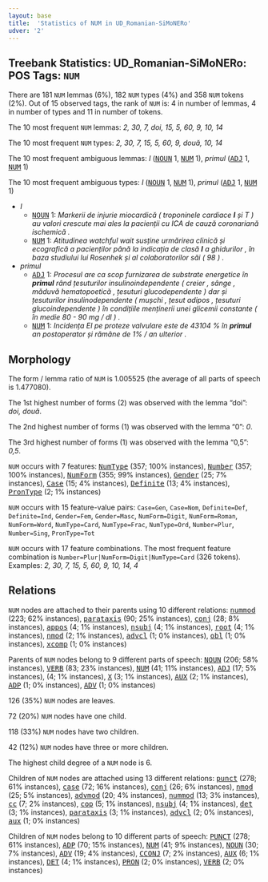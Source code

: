 ```yaml
---
layout: base
title:  'Statistics of NUM in UD_Romanian-SiMoNERo'
udver: '2'
---
```


## Treebank Statistics: UD_Romanian-SiMoNERo: POS Tags: `NUM`

There are 181 `NUM` lemmas (6%), 182 `NUM` types (4%) and 358 `NUM` tokens (2%).
Out of 15 observed tags, the rank of `NUM` is: 4 in number of lemmas, 4 in number of types and 11 in number of tokens.

The 10 most frequent `NUM` lemmas: <em>2, 30, 7, doi, 15, 5, 60, 9, 10, 14</em>

The 10 most frequent `NUM` types:  <em>2, 30, 7, 15, 5, 60, 9, două, 10, 14</em>

The 10 most frequent ambiguous lemmas: <em>I</em> (<tt><a href="ro_simonero-pos-NOUN.html">NOUN</a></tt> 1, <tt><a href="ro_simonero-pos-NUM.html">NUM</a></tt> 1), <em>primul</em> (<tt><a href="ro_simonero-pos-ADJ.html">ADJ</a></tt> 1, <tt><a href="ro_simonero-pos-NUM.html">NUM</a></tt> 1)

The 10 most frequent ambiguous types:  <em>I</em> (<tt><a href="ro_simonero-pos-NOUN.html">NOUN</a></tt> 1, <tt><a href="ro_simonero-pos-NUM.html">NUM</a></tt> 1), <em>primul</em> (<tt><a href="ro_simonero-pos-ADJ.html">ADJ</a></tt> 1, <tt><a href="ro_simonero-pos-NUM.html">NUM</a></tt> 1)


* <em>I</em>
  * <tt><a href="ro_simonero-pos-NOUN.html">NOUN</a></tt> 1: <em>Markerii de injurie miocardică ( troponinele cardiace <b>I</b> și T ) au valori crescute mai ales la pacienții cu ICA de cauză coronariană ischemică .</em>
  * <tt><a href="ro_simonero-pos-NUM.html">NUM</a></tt> 1: <em>Atitudinea watchful wait susține urmărirea clinică și ecografică a pacienților până la indicația de clasă <b>I</b> a ghidurilor , în baza studiului lui Rosenhek și al colaboratorilor săi ( 98 ) .</em>
* <em>primul</em>
  * <tt><a href="ro_simonero-pos-ADJ.html">ADJ</a></tt> 1: <em>Procesul are ca scop furnizarea de substrate energetice în <b>primul</b> rând țesuturilor insulinoindependente ( creier , sânge , măduvă hematopoetică , țesuturi glucodependente ) dar și țesuturilor insulinodependente ( mușchi , țesut adipos , țesuturi glucoindependente ) în condițiile menținerii unei glicemii constante ( în medie 80 - 90 mg / dl ) .</em>
  * <tt><a href="ro_simonero-pos-NUM.html">NUM</a></tt> 1: <em>Incidența EI pe proteze valvulare este de 43104 % în <b>primul</b> an postoperator și rămâne de 1% / an ulterior .</em>

## Morphology

The form / lemma ratio of `NUM` is 1.005525 (the average of all parts of speech is 1.477080).

The 1st highest number of forms (2) was observed with the lemma “doi”: <em>doi, două</em>.

The 2nd highest number of forms (1) was observed with the lemma “0”: <em>0</em>.

The 3rd highest number of forms (1) was observed with the lemma “0,5”: <em>0,5</em>.

`NUM` occurs with 7 features: <tt><a href="ro_simonero-feat-NumType.html">NumType</a></tt> (357; 100% instances), <tt><a href="ro_simonero-feat-Number.html">Number</a></tt> (357; 100% instances), <tt><a href="ro_simonero-feat-NumForm.html">NumForm</a></tt> (355; 99% instances), <tt><a href="ro_simonero-feat-Gender.html">Gender</a></tt> (25; 7% instances), <tt><a href="ro_simonero-feat-Case.html">Case</a></tt> (15; 4% instances), <tt><a href="ro_simonero-feat-Definite.html">Definite</a></tt> (13; 4% instances), <tt><a href="ro_simonero-feat-PronType.html">PronType</a></tt> (2; 1% instances)

`NUM` occurs with 15 feature-value pairs: `Case=Gen`, `Case=Nom`, `Definite=Def`, `Definite=Ind`, `Gender=Fem`, `Gender=Masc`, `NumForm=Digit`, `NumForm=Roman`, `NumForm=Word`, `NumType=Card`, `NumType=Frac`, `NumType=Ord`, `Number=Plur`, `Number=Sing`, `PronType=Tot`

`NUM` occurs with 17 feature combinations.
The most frequent feature combination is `Number=Plur|NumForm=Digit|NumType=Card` (326 tokens).
Examples: <em>2, 30, 7, 15, 5, 60, 9, 10, 14, 4</em>


## Relations

`NUM` nodes are attached to their parents using 10 different relations: <tt><a href="ro_simonero-dep-nummod.html">nummod</a></tt> (223; 62% instances), <tt><a href="ro_simonero-dep-parataxis.html">parataxis</a></tt> (90; 25% instances), <tt><a href="ro_simonero-dep-conj.html">conj</a></tt> (28; 8% instances), <tt><a href="ro_simonero-dep-appos.html">appos</a></tt> (4; 1% instances), <tt><a href="ro_simonero-dep-nsubj.html">nsubj</a></tt> (4; 1% instances), <tt><a href="ro_simonero-dep-root.html">root</a></tt> (4; 1% instances), <tt><a href="ro_simonero-dep-nmod.html">nmod</a></tt> (2; 1% instances), <tt><a href="ro_simonero-dep-advcl.html">advcl</a></tt> (1; 0% instances), <tt><a href="ro_simonero-dep-obl.html">obl</a></tt> (1; 0% instances), <tt><a href="ro_simonero-dep-xcomp.html">xcomp</a></tt> (1; 0% instances)

Parents of `NUM` nodes belong to 9 different parts of speech: <tt><a href="ro_simonero-pos-NOUN.html">NOUN</a></tt> (206; 58% instances), <tt><a href="ro_simonero-pos-VERB.html">VERB</a></tt> (83; 23% instances), <tt><a href="ro_simonero-pos-NUM.html">NUM</a></tt> (41; 11% instances), <tt><a href="ro_simonero-pos-ADJ.html">ADJ</a></tt> (17; 5% instances),  (4; 1% instances), <tt><a href="ro_simonero-pos-X.html">X</a></tt> (3; 1% instances), <tt><a href="ro_simonero-pos-AUX.html">AUX</a></tt> (2; 1% instances), <tt><a href="ro_simonero-pos-ADP.html">ADP</a></tt> (1; 0% instances), <tt><a href="ro_simonero-pos-ADV.html">ADV</a></tt> (1; 0% instances)

126 (35%) `NUM` nodes are leaves.

72 (20%) `NUM` nodes have one child.

118 (33%) `NUM` nodes have two children.

42 (12%) `NUM` nodes have three or more children.

The highest child degree of a `NUM` node is 6.

Children of `NUM` nodes are attached using 13 different relations: <tt><a href="ro_simonero-dep-punct.html">punct</a></tt> (278; 61% instances), <tt><a href="ro_simonero-dep-case.html">case</a></tt> (72; 16% instances), <tt><a href="ro_simonero-dep-conj.html">conj</a></tt> (26; 6% instances), <tt><a href="ro_simonero-dep-nmod.html">nmod</a></tt> (25; 5% instances), <tt><a href="ro_simonero-dep-advmod.html">advmod</a></tt> (20; 4% instances), <tt><a href="ro_simonero-dep-nummod.html">nummod</a></tt> (13; 3% instances), <tt><a href="ro_simonero-dep-cc.html">cc</a></tt> (7; 2% instances), <tt><a href="ro_simonero-dep-cop.html">cop</a></tt> (5; 1% instances), <tt><a href="ro_simonero-dep-nsubj.html">nsubj</a></tt> (4; 1% instances), <tt><a href="ro_simonero-dep-det.html">det</a></tt> (3; 1% instances), <tt><a href="ro_simonero-dep-parataxis.html">parataxis</a></tt> (3; 1% instances), <tt><a href="ro_simonero-dep-advcl.html">advcl</a></tt> (2; 0% instances), <tt><a href="ro_simonero-dep-aux.html">aux</a></tt> (1; 0% instances)

Children of `NUM` nodes belong to 10 different parts of speech: <tt><a href="ro_simonero-pos-PUNCT.html">PUNCT</a></tt> (278; 61% instances), <tt><a href="ro_simonero-pos-ADP.html">ADP</a></tt> (70; 15% instances), <tt><a href="ro_simonero-pos-NUM.html">NUM</a></tt> (41; 9% instances), <tt><a href="ro_simonero-pos-NOUN.html">NOUN</a></tt> (30; 7% instances), <tt><a href="ro_simonero-pos-ADV.html">ADV</a></tt> (19; 4% instances), <tt><a href="ro_simonero-pos-CCONJ.html">CCONJ</a></tt> (7; 2% instances), <tt><a href="ro_simonero-pos-AUX.html">AUX</a></tt> (6; 1% instances), <tt><a href="ro_simonero-pos-DET.html">DET</a></tt> (4; 1% instances), <tt><a href="ro_simonero-pos-PRON.html">PRON</a></tt> (2; 0% instances), <tt><a href="ro_simonero-pos-VERB.html">VERB</a></tt> (2; 0% instances)

